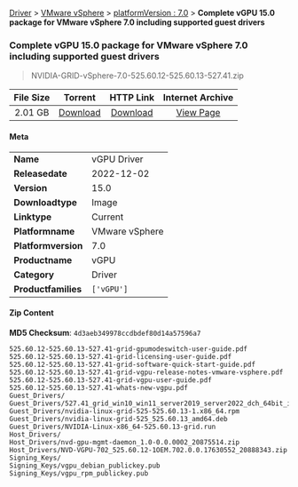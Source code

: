 
[Driver](/README.md)  >  [VMware vSphere](/index/Driver/VMware_vSphere.md)  >  [platformVersion : 7.0](/index/Driver/VMware_vSphere/7.0.md)  >  **Complete vGPU 15.0 package for VMware vSphere 7.0 including supported guest drivers**


###    Complete vGPU 15.0 package for VMware vSphere 7.0 including supported guest drivers

> NVIDIA-GRID-vSphere-7.0-525.60.12-525.60.13-527.41.zip   


| **File Size** | **Torrent**  | **HTTP Link** | **Internet Archive** |
|:-------------:|:------------:|:-------------:|:--------------------:|
| 2.01 GB |  [Download](https://archive.org/download/nvgpu_NVIDIA-GRID-vSphere-7.0-525.60.12-525.60.13-527.41.zip/nvgpu_NVIDIA-GRID-vSphere-7.0-525.60.12-525.60.13-527.41.zip_archive.torrent)       | [Download](https://archive.org/compress/nvgpu_NVIDIA-GRID-vSphere-7.0-525.60.12-525.60.13-527.41.zip) | [View Page](https://archive.org/details/nvgpu_NVIDIA-GRID-vSphere-7.0-525.60.12-525.60.13-527.41.zip)       |

#### Meta

<table>
<tr><td><strong>Name</strong></td><td>vGPU Driver</td></tr>
<tr><td><strong>Releasedate</strong></td><td>2022-12-02</td></tr>
<tr><td><strong>Version</strong></td><td>15.0</td></tr>
<tr><td><strong>Downloadtype</strong></td><td>Image</td></tr>
<tr><td><strong>Linktype</strong></td><td>Current</td></tr>
<tr><td><strong>Platformname</strong></td><td>VMware vSphere</td></tr>
<tr><td><strong>Platformversion</strong></td><td>7.0</td></tr>
<tr><td><strong>Productname</strong></td><td>vGPU</td></tr>
<tr><td><strong>Category</strong></td><td>Driver</td></tr>
<tr><td><strong>Productfamilies</strong></td><td><code>['vGPU']</code></td></tr>
</table>

#### Zip Content

**MD5 Checksum**: `4d3aeb349978ccdbdef80d14a57596a7`

```text
525.60.12-525.60.13-527.41-grid-gpumodeswitch-user-guide.pdf
525.60.12-525.60.13-527.41-grid-licensing-user-guide.pdf
525.60.12-525.60.13-527.41-grid-software-quick-start-guide.pdf
525.60.12-525.60.13-527.41-grid-vgpu-release-notes-vmware-vsphere.pdf
525.60.12-525.60.13-527.41-grid-vgpu-user-guide.pdf
525.60.12-525.60.13-527.41-whats-new-vgpu.pdf
Guest_Drivers/
Guest_Drivers/527.41_grid_win10_win11_server2019_server2022_dch_64bit_international.exe
Guest_Drivers/nvidia-linux-grid-525-525.60.13-1.x86_64.rpm
Guest_Drivers/nvidia-linux-grid-525_525.60.13_amd64.deb
Guest_Drivers/NVIDIA-Linux-x86_64-525.60.13-grid.run
Host_Drivers/
Host_Drivers/nvd-gpu-mgmt-daemon_1.0-0.0.0002_20875514.zip
Host_Drivers/NVD-VGPU-702_525.60.12-1OEM.702.0.0.17630552_20888343.zip
Signing_Keys/
Signing_Keys/vgpu_debian_publickey.pub
Signing_Keys/vgpu_rpm_publickey.pub
```